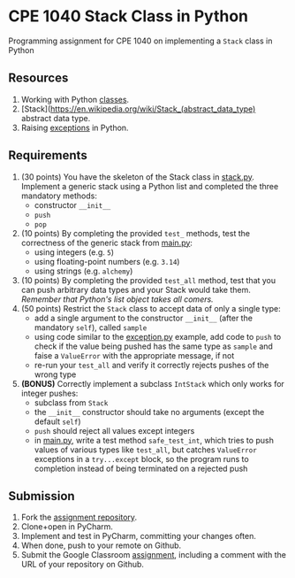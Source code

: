 # CPE 1040 Stack Class in Python

Programming assignment for CPE 1040 on implementing a `Stack` class in Python

## Resources
1. Working with Python [classes](http://introtopython.org/classes.html).
2. [Stack](https://en.wikipedia.org/wiki/Stack_(abstract_data_type) abstract data type.
3. Raising [exceptions](https://docs.python.org/3/tutorial/errors.html) in Python.

## Requirements
1. (30 points) You have the skeleton of the Stack class in [stack.py](stack.py). Implement a generic stack using a Python list and completed the three mandatory methods:
   - constructor `__init__`
   - `push`
   - `pop`
2. (10 points) By completing the provided `test_` methods, test the correctness of the generic stack from [main.py](main.py):
   - using integers (e.g. `5`)
   - using floating-point numbers (e.g. `3.14`)
   - using strings (e.g. `alchemy`)
3. (10 points) By completing the provided `test_all` method, test that you can push arbitrary data types and your Stack would take them. _Remember that Python's list object takes all comers._
4. (50 points) Restrict the `Stack` class to accept data of only a single type:
   - add a single argument to the constructor `__init__` (after the mandatory `self`), called `sample`
   - using code similar to the [exception.py](exception.py) example, add code to `push` to check if the value being pushed has the same type as `sample` and faise a `ValueError` with the appropriate message, if not
   - re-run your `test_all` and verify it correctly rejects pushes of the wrong type
5. **(BONUS)** Correctly implement a subclass `IntStack` which only works for integer pushes:
   - subclass from `Stack`
   - the `__init__` constructor should take no arguments (except the default `self`)
   - `push` should reject all values except integers
   - in [main.py](main.py), write a test method `safe_test_int`, which tries to push values of various types like `test_all`, but catches `ValueError` exceptions in a `try...except` block, so the program runs to completion instead of being terminated on a rejected push 
   
## Submission
1. Fork the [assignment repository](https://github.com/ivogeorg/cpe1040-stack-class.git).
2. Clone+open in PyCharm.
3. Implement and test in PyCharm, committing your changes often.
4. When done, push to your remote on Github.
5. Submit the Google Classroom [assignment](https://classroom.google.com/u/0/c/Mjc4NzMyMzI1MTda/a/MzUxNTQyODE0Mzha/details), including a comment with the URL of your repository on Github.
